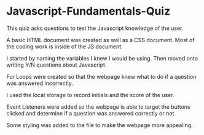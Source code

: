 # Javascript-Fundamentals-Quiz

This quiz asks questions to test the Javascript knowledge of the user.

A basic HTML document was created as well as a CSS document. Most of the coding work
is inside of the JS document.

I started by naming the variables I knew I would be using. Then moved onto writing 
Y/N questions about Javascript.

For Loops were created so that the webpage knew what to do if a question was
answered incorrectly.

I used the local storage to record initials and the score of the user.

Event Listeners were added so the webpage is able to target the buttons clicked
and determine if a question was answered correctly or not.

Some styling was added to the file to make the webpage more appealing.